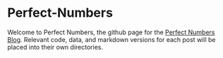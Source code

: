 # Perfect-Numbers
Welcome to Perfect Numbers, the github page for the [Perfect Numbers Blog](https://perfectnumbers.substack.com/). Relevant code, data, and markdown versions for each post will be placed into their own directories. 

